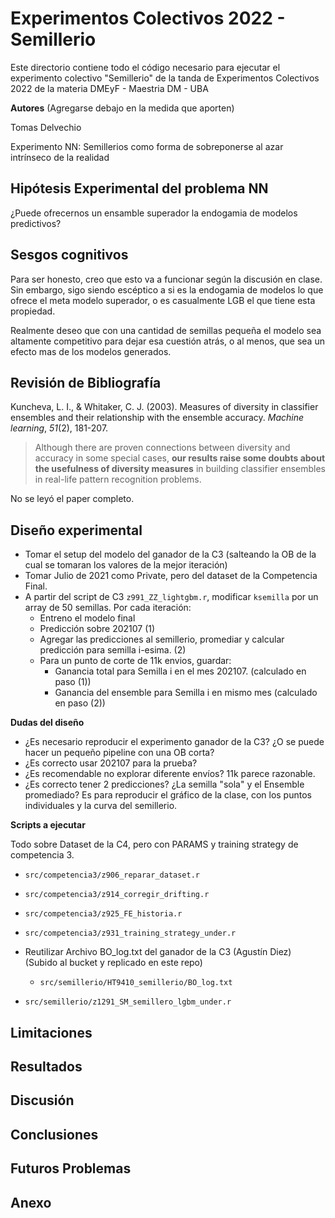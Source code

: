 # Experimentos Colectivos 2022 - Semillerio

Este directorio contiene todo el código necesario para ejecutar el experimento colectivo "Semillerio" de la tanda de Experimentos Colectivos 2022 de la materia DMEyF - Maestria DM - UBA

**Autores** (Agregarse debajo en la medida que aporten)

Tomas Delvechio

Experimento NN: Semillerios como forma de sobreponerse al azar intrínseco de la realidad

## Hipótesis Experimental del problema NN #

¿Puede ofrecernos un ensamble superador la endogamia de modelos predictivos?

## Sesgos cognitivos

Para ser honesto, creo que esto va a funcionar según la discusión en clase. Sin embargo, sigo siendo escéptico a si es la endogamia de modelos lo que ofrece el meta modelo superador, o es casualmente LGB el que tiene esta propiedad.

Realmente deseo que con una cantidad de semillas pequeña el modelo sea altamente competitivo para dejar esa cuestión atrás, o al menos, que sea un efecto mas de los modelos generados.

## Revisión de Bibliografía

Kuncheva, L. I., & Whitaker, C. J. (2003). Measures of diversity in classifier ensembles and their  relationship with the ensemble accuracy. *Machine learning*, *51*(2), 181-207.

> Although there are proven connections between diversity and accuracy in some special cases, **our results raise some doubts about the usefulness of diversity measures** in building classifier ensembles in real-life pattern recognition problems.

No se leyó el paper completo.

## Diseño experimental

* Tomar el setup del modelo del ganador de la C3 (salteando la OB de la cual se tomaran los valores de la mejor iteración)
* Tomar Julio de 2021 como Private, pero del dataset de la Competencia Final.
* A partir del script de C3 `z991_ZZ_lightgbm.r`, modificar `ksemilla` por un array de 50 semillas. Por cada iteración:
  * Entreno el modelo final
  * Predicción sobre 202107 (1)
  * Agregar las predicciones al semillerio, promediar y calcular predicción para semilla i-esima. (2)
  * Para un punto de corte de 11k envios, guardar:
    * Ganancia total para Semilla i en el mes 202107. (calculado en paso (1))
    * Ganancia del ensemble para Semilla i en mismo mes (calculado en paso (2))

**Dudas del diseño**

* ¿Es necesario reproducir el experimento ganador de la C3? ¿O se puede hacer un pequeño pipeline con una OB corta?
* ¿Es correcto usar 202107 para la prueba?
* ¿Es recomendable no explorar diferente envíos? 11k parece razonable.
* ¿Es correcto tener 2 predicciones? ¿La semilla "sola" y el Ensemble promediado? Es para reproducir el gráfico de la clase, con los puntos individuales y la curva del semillerio.

**Scripts a ejecutar**

Todo sobre Dataset de la C4, pero con PARAMS y training strategy de competencia 3.

- `src/competencia3/z906_reparar_dataset.r`
- `src/competencia3/z914_corregir_drifting.r`
- `src/competencia3/z925_FE_historia.r`
- `src/competencia3/z931_training_strategy_under.r`
- Reutilizar Archivo BO_log.txt del ganador de la C3 (Agustín Diez) (Subido al bucket y replicado en este repo)
  - `src/semillerio/HT9410_semillerio/BO_log.txt`

- `src/semillerio/z1291_SM_semillero_lgbm_under.r`

## Limitaciones



## Resultados



## Discusión



## Conclusiones



## Futuros Problemas



## Anexo

